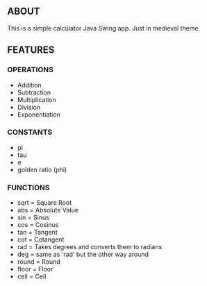 ## ABOUT

This is a simple calculator Java Swing app. Just in medieval theme.

## FEATURES

### OPERATIONS

- Addition
- Subtraction
- Multiplication
- Division
- Exponentiation

### CONSTANTS

- pi
- tau
- e
- golden ratio (phi)

### FUNCTIONS

- sqrt = Square Root
- abs = Absolute Value
- sin = Sinus
- cos = Cosinus
- tan = Tangent
- cot = Cotangent
- rad = Takes degrees and converts them to radians
- deg = same as 'rad' but the other way around
- round = Round
- floor = Floor
- ceil = Ceil
